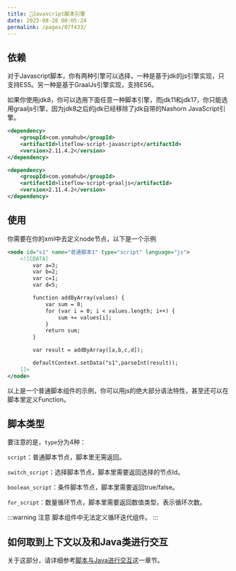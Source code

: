 ```yaml
---
title: 🧀Javascript脚本引擎
date: 2023-08-28 00:05:24
permalink: /pages/07f433/
---
```


## 依赖

对于Javascript脚本，你有两种引擎可以选择，一种是基于jdk的js引擎实现，只支持ES5。另一种是基于GraalJs引擎实现，支持ES6。

如果你使用jdk8，你可以选用下面任意一种脚本引擎，而jdk11和jdk17，你只能选用graaljs引擎，因为jdk8之后的jdk已经移除了jdk自带的Nashorn JavaScript引擎。


```xml
<dependency>
    <groupId>com.yomahub</groupId>
    <artifactId>liteflow-script-javascript</artifactId>
    <version>2.11.4.2</version>
</dependency>
```

```xml
<dependency>
    <groupId>com.yomahub</groupId>
    <artifactId>liteflow-script-graaljs</artifactId>
    <version>2.11.4.2</version>
</dependency>
```

## 使用

你需要在你的xml中去定义node节点，以下是一个示例

```xml
<node id="s1" name="普通脚本1" type="script" language="js">
    <![CDATA[
        var a=3;
        var b=2;
        var c=1;
        var d=5;

        function addByArray(values) {
            var sum = 0;
            for (var i = 0; i < values.length; i++) {
                sum += values[i];
            }
            return sum;
        }

        var result = addByArray([a,b,c,d]);

        defaultContext.setData("s1",parseInt(result));
    ]]>
</node>
```

以上是一个普通脚本组件的示例，你可以用js的绝大部分语法特性，甚至还可以在脚本里定义Function。

## 脚本类型

要注意的是，`type`分为4种：

`script`：普通脚本节点，脚本里无需返回。

`switch_script`：选择脚本节点，脚本里需要返回选择的节点Id。

`boolean_script`：条件脚本节点，脚本里需要返回true/false。

`for_script`：数量循环节点，脚本里需要返回数值类型，表示循环次数。

:::warning 注意
脚本组件中无法定义循环迭代组件。
:::

## 如何取到上下文以及和Java类进行交互

关于这部分，请详细参考[脚本与Java进行交互](/pages/d861c8/)这一章节。
